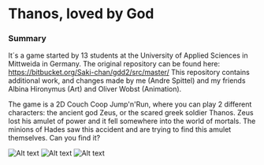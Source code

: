 
# Thanos, loved by God
### Summary
It´s a game started by 13 students at the University of Applied Sciences in Mittweida in Germany. The original repository can be found here:
https://bitbucket.org/Saki-chan/gdd2/src/master/
This repository contains additional work, and changes made by me (Andre Spittel) and my friends Albina Hironymus (Art) and Oliver Wobst (Animation).

The game is a 2D Couch Coop Jump'n'Run, where you can play 2 different characters: the ancient god Zeus, or the scared greek soldier Thanos. Zeus lost his amulet of power and it fell somewhere into the world of mortals. The minions of Hades saw this accident and are trying to find this amulet themselves. Can you find it?

![Alt text](https://github.com/Geeses/Thanos-loved-by-god/blob/master/2018-12-22%20(4).png "Optional Title")
![Alt text](https://github.com/Geeses/Thanos-loved-by-god/blob/master/2018-12-22%20(1).png "Optional Title")
![Alt text](https://github.com/Geeses/Thanos-loved-by-god/blob/master/2018-12-22%20.png "Optional Title")

